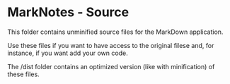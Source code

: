 # MarkNotes - Source

This folder contains unminified source files for the MarkDown application.

Use these files if you want to have access to the original filese and, for instance, if you want add your own code.

The /dist folder contains an optimized version (like with minification) of these files.
